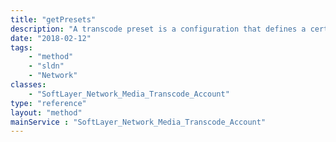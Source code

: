 ```yaml
---
title: "getPresets"
description: "A transcode preset is a configuration that defines a certain media output. This method returns an array of transcoding preset objects supported by SoftLayer's Transcode server. Each [SoftLayer_Container_Network_Media_Transcode_Preset](reference/datatypes/SoftLayer_Container_Network_Media_Transcode_Preset) contains a GUID property. You will need a GUID string when you create a new transcode job. "
date: "2018-02-12"
tags:
    - "method"
    - "sldn"
    - "Network"
classes:
    - "SoftLayer_Network_Media_Transcode_Account"
type: "reference"
layout: "method"
mainService : "SoftLayer_Network_Media_Transcode_Account"
---
```

